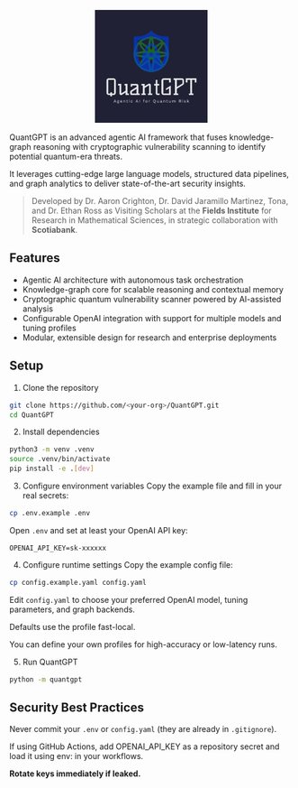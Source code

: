 <p align="center">
  <img src="logo.png" alt="QuantGPT Logo" width="200"/>
</p>

QuantGPT is an advanced agentic AI framework that fuses knowledge-graph reasoning with cryptographic vulnerability scanning to identify potential quantum-era threats.

It leverages cutting-edge large language models, structured data pipelines, and graph analytics to deliver state-of-the-art security insights.

>Developed by Dr. Aaron Crighton, Dr. David Jaramillo Martinez, Tona, and Dr. Ethan Ross
>as Visiting Scholars at the **Fields Institute** for Research in Mathematical Sciences, in strategic collaboration with **Scotiabank**.

## Features
- Agentic AI architecture with autonomous task orchestration
- Knowledge-graph core for scalable reasoning and contextual memory
- Cryptographic quantum vulnerability scanner powered by AI-assisted analysis
- Configurable OpenAI integration with support for multiple models and tuning profiles
- Modular, extensible design for research and enterprise deployments

## Setup
1. Clone the repository
```bash
git clone https://github.com/<your-org>/QuantGPT.git
cd QuantGPT
```
2. Install dependencies
```bash
python3 -m venv .venv
source .venv/bin/activate
pip install -e .[dev]
```
3. Configure environment variables
Copy the example file and fill in your real secrets:
```bash
cp .env.example .env
```
Open `.env` and set at least your OpenAI API key:

```
OPENAI_API_KEY=sk-xxxxxx
```
4. Configure runtime settings
Copy the example config file:

```bash
cp config.example.yaml config.yaml
```
Edit `config.yaml` to choose your preferred OpenAI model, tuning parameters, and graph backends.

Defaults use the profile fast-local.

You can define your own profiles for high-accuracy or low-latency runs.

5. Run QuantGPT
```bash
python -m quantgpt
```

## Security Best Practices

Never commit your `.env` or `config.yaml` (they are already in `.gitignore`).

If using GitHub Actions, add OPENAI_API_KEY as a repository secret and load it using env: in your workflows.

**Rotate keys immediately if leaked.**
